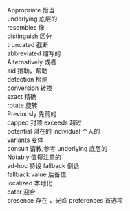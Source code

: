 Appropriate         恰当  
underlying          底层的  
resembles           像  
distinguish         区分  
truncated           截断  
abbreviated         缩写的  
Alternatively       或者  
aid                 援助，帮助  
detection           检测  
conversion          转换  
exact               精确  
rotate              旋转  
Previously          先前的  
capped              封顶
exceeds             超过  
potential           潜在的
individual          个人的   
variants            变体  
consult             请教,参考 
underlying          底层的  
Notably             值得注意的   
ad-hoc              特设
fallback            倒退  
fallback value      后备值   
localized           本地化  
cater       迎合   
presence    存在 ，光临
preferences        首选项





